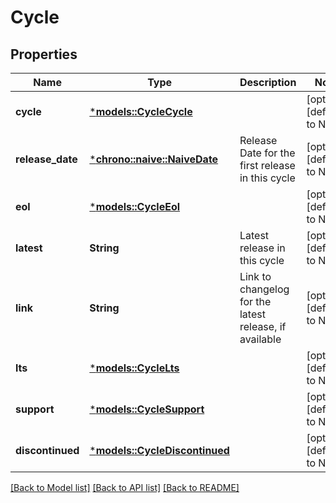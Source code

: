 # Cycle

## Properties
Name | Type | Description | Notes
------------ | ------------- | ------------- | -------------
**cycle** | [***models::CycleCycle**](cycle_cycle.md) |  | [optional] [default to None]
**release_date** | [***chrono::naive::NaiveDate**](date.md) | Release Date for the first release in this cycle | [optional] [default to None]
**eol** | [***models::CycleEol**](cycle_eol.md) |  | [optional] [default to None]
**latest** | **String** | Latest release in this cycle | [optional] [default to None]
**link** | **String** | Link to changelog for the latest release, if available | [optional] [default to None]
**lts** | [***models::CycleLts**](cycle_lts.md) |  | [optional] [default to None]
**support** | [***models::CycleSupport**](cycle_support.md) |  | [optional] [default to None]
**discontinued** | [***models::CycleDiscontinued**](cycle_discontinued.md) |  | [optional] [default to None]

[[Back to Model list]](../README.md#documentation-for-models) [[Back to API list]](../README.md#documentation-for-api-endpoints) [[Back to README]](../README.md)


